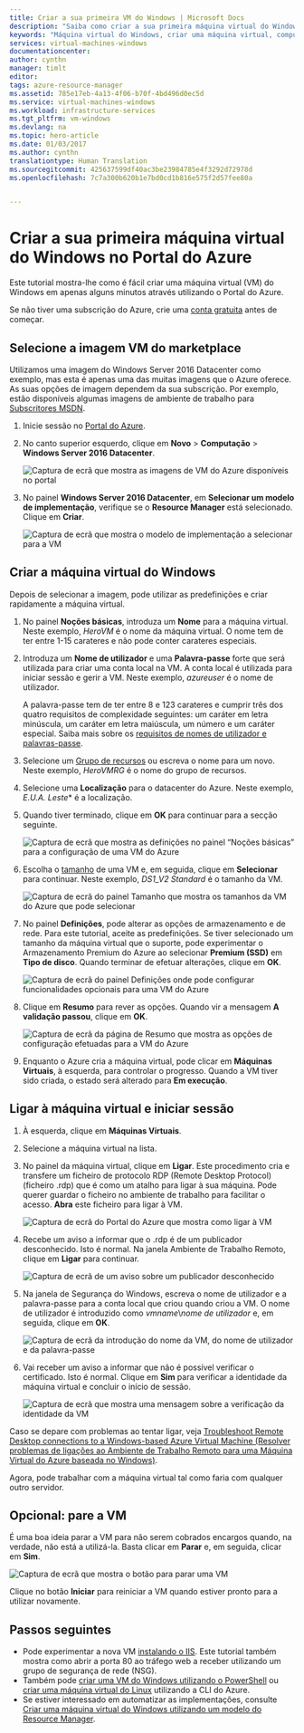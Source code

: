 ```yaml
---
title: Criar a sua primeira VM do Windows | Microsoft Docs
description: "Saiba como criar a sua primeira máquina virtual do Windows utilizando o Portal do Azure."
keywords: "Máquina virtual do Windows, criar uma máquina virtual, computador virtual, configurar uma máquina virtual"
services: virtual-machines-windows
documentationcenter: 
author: cynthn
manager: timlt
editor: 
tags: azure-resource-manager
ms.assetid: 785e17eb-4a13-4f06-b70f-4bd496d0ec5d
ms.service: virtual-machines-windows
ms.workload: infrastructure-services
ms.tgt_pltfrm: vm-windows
ms.devlang: na
ms.topic: hero-article
ms.date: 01/03/2017
ms.author: cynthn
translationtype: Human Translation
ms.sourcegitcommit: 425637599df40ac3be23984785e4f3292d72978d
ms.openlocfilehash: 7c7a300b620b1e7bd0cd1b816e575f2d57fee80a


---
```

# <a name="create-your-first-windows-virtual-machine-in-the-azure-portal"></a>Criar a sua primeira máquina virtual do Windows no Portal do Azure
Este tutorial mostra-lhe como é fácil criar uma máquina virtual (VM) do Windows em apenas alguns minutos através utilizando o Portal do Azure.  

Se não tiver uma subscrição do Azure, crie uma [conta gratuita](https://azure.microsoft.com/free/) antes de começar.

## <a name="choose-the-vm-image-from-the-marketplace"></a>Selecione a imagem VM do marketplace
Utilizamos uma imagem do Windows Server 2016 Datacenter como exemplo, mas esta é apenas uma das muitas imagens que o Azure oferece. As suas opções de imagem dependem da sua subscrição. Por exemplo, estão disponíveis algumas imagens de ambiente de trabalho para [Subscritores MSDN](https://azure.microsoft.com/pricing/member-offers/msdn-benefits-details/?WT.mc_id=A261C142F).

1. Inicie sessão no [Portal do Azure](https://portal.azure.com).
2. No canto superior esquerdo, clique em **Novo** > **Computação** > **Windows Server 2016 Datacenter**.
   
    ![Captura de ecrã que mostra as imagens de VM do Azure disponíveis no portal](./media/virtual-machines-windows-hero-tutorial/marketplace-new.png)
3. No painel **Windows Server 2016 Datacenter**, em **Selecionar um modelo de implementação**, verifique se o **Resource Manager** está selecionado. Clique em **Criar**.
   
    ![Captura de ecrã que mostra o modelo de implementação a selecionar para a VM](./media/virtual-machines-windows-hero-tutorial/deployment-model.png)

## <a name="create-the-windows-virtual-machine"></a>Criar a máquina virtual do Windows
Depois de selecionar a imagem, pode utilizar as predefinições e criar rapidamente a máquina virtual.

1. No painel **Noções básicas**, introduza um **Nome** para a máquina virtual. Neste exemplo, *HeroVM* é o nome da máquina virtual. O nome tem de ter entre 1-15 carateres e não pode conter carateres especiais.
2. Introduza um **Nome de utilizador** e uma **Palavra-passe** forte que será utilizada para criar uma conta local na VM. A conta local é utilizada para iniciar sessão e gerir a VM. Neste exemplo, *azureuser* é o nome de utilizador.
   
    A palavra-passe tem de ter entre 8 e 123 carateres e cumprir três dos quatro requisitos de complexidade seguintes: um caráter em letra minúscula, um caráter em letra maiúscula, um número e um caráter especial. Saiba mais sobre os [requisitos de nomes de utilizador e palavras-passe](virtual-machines-windows-faq.md#what-are-the-username-requirements-when-creating-a-vm).

3. Selecione um [Grupo de recursos](../azure-resource-manager/resource-group-overview.md#resource-groups) ou escreva o nome para um novo. Neste exemplo, *HeroVMRG* é o nome do grupo de recursos.

4. Selecione uma **Localização** para o datacenter do Azure. Neste exemplo, *E.U.A. Leste** é a localização. 

4. Quando tiver terminado, clique em **OK** para continuar para a secção seguinte. 
   
    ![Captura de ecrã que mostra as definições no painel “Noções básicas” para a configuração de uma VM do Azure](./media/virtual-machines-windows-hero-tutorial/basics-blade.png)
5. Escolha o [tamanho](virtual-machines-windows-sizes.md?toc=%2fazure%2fvirtual-machines%2fwindows%2ftoc.json) de uma VM e, em seguida, clique em **Selecionar** para continuar. Neste exemplo, *DS1_V2 Standard* é o tamanho da VM.
   
    ![Captura de ecrã do painel Tamanho que mostra os tamanhos da VM do Azure que pode selecionar](./media/virtual-machines-windows-hero-tutorial/size-blade.png)
6. No painel **Definições**, pode alterar as opções de armazenamento e de rede. Para este tutorial, aceite as predefinições. Se tiver selecionado um tamanho da máquina virtual que o suporte, pode experimentar o Armazenamento Premium do Azure ao selecionar **Premium (SSD)** em **Tipo de disco**. Quando terminar de efetuar alterações, clique em **OK**.
   
    ![Captura de ecrã do painel Definições onde pode configurar funcionalidades opcionais para uma VM do Azure](./media/virtual-machines-windows-hero-tutorial/settings-blade.png)
7. Clique em **Resumo** para rever as opções. Quando vir a mensagem **A validação passou**, clique em **OK**.
   
    ![Captura de ecrã da página de Resumo que mostra as opções de configuração efetuadas para a VM do Azure](./media/virtual-machines-windows-hero-tutorial/summary-blade.png)
8. Enquanto o Azure cria a máquina virtual, pode clicar em **Máquinas Virtuais**, à esquerda, para controlar o progresso. Quando a VM tiver sido criada, o estado será alterado para **Em execução**.

## <a name="connect-to-the-virtual-machine-and-sign-on"></a>Ligar à máquina virtual e iniciar sessão
1. À esquerda, clique em **Máquinas Virtuais**.
2. Selecione a máquina virtual na lista.
3. No painel da máquina virtual, clique em **Ligar**. Este procedimento cria e transfere um ficheiro de protocolo RDP (Remote Desktop Protocol) (ficheiro .rdp) que é como um atalho para ligar à sua máquina. Pode querer guardar o ficheiro no ambiente de trabalho para facilitar o acesso. **Abra** este ficheiro para ligar à VM.
   
    ![Captura de ecrã do Portal do Azure que mostra como ligar à VM](./media/virtual-machines-windows-hero-tutorial/connect.png)
4. Recebe um aviso a informar que o .rdp é de um publicador desconhecido. Isto é normal. Na janela Ambiente de Trabalho Remoto, clique em **Ligar** para continuar.
   
    ![Captura de ecrã de um aviso sobre um publicador desconhecido](./media/virtual-machines-windows-hero-tutorial/rdp-warn.png)
5. Na janela de Segurança do Windows, escreva o nome de utilizador e a palavra-passe para a conta local que criou quando criou a VM. O nome de utilizador é introduzido como *vmname*&#92;*nome de utilizador* e, em seguida, clique em **OK**.
   
    ![Captura de ecrã da introdução do nome da VM, do nome de utilizador e da palavra-passe](./media/virtual-machines-windows-hero-tutorial/credentials.png)
6. Vai receber um aviso a informar que não é possível verificar o certificado. Isto é normal. Clique em **Sim** para verificar a identidade da máquina virtual e concluir o início de sessão.
   
   ![Captura de ecrã que mostra uma mensagem sobre a verificação da identidade da VM](./media/virtual-machines-windows-hero-tutorial/cert-warning.png)

Caso se depare com problemas ao tentar ligar, veja [Troubleshoot Remote Desktop connections to a Windows-based Azure Virtual Machine (Resolver problemas de ligações ao Ambiente de Trabalho Remoto para uma Máquina Virtual do Azure baseada no Windows)](virtual-machines-windows-troubleshoot-rdp-connection.md?toc=%2fazure%2fvirtual-machines%2fwindows%2ftoc.json).

Agora, pode trabalhar com a máquina virtual tal como faria com qualquer outro servidor.

## <a name="optional-stop-the-vm"></a>Opcional: pare a VM
É uma boa ideia parar a VM para não serem cobrados encargos quando, na verdade, não está a utilizá-la. Basta clicar em **Parar** e, em seguida, clicar em **Sim**.

![Captura de ecrã que mostra o botão para parar uma VM](./media/virtual-machines-windows-hero-tutorial/stop-vm.png)

Clique no botão **Iniciar** para reiniciar a VM quando estiver pronto para a utilizar novamente.

## <a name="next-steps"></a>Passos seguintes
* Pode experimentar a nova VM [instalando o IIS](virtual-machines-windows-hero-role.md?toc=%2fazure%2fvirtual-machines%2fwindows%2ftoc.json). Este tutorial também mostra como abrir a porta 80 ao tráfego web a receber utilizando um grupo de segurança de rede (NSG). 
* Também pode [criar uma VM do Windows utilizando o PowerShell](virtual-machines-windows-ps-create.md?toc=%2fazure%2fvirtual-machines%2fwindows%2ftoc.json) ou [criar uma máquina virtual do Linux](virtual-machines-linux-quick-create-cli.md?toc=%2fazure%2fvirtual-machines%2flinux%2ftoc.json) utilizando a CLI do Azure.
* Se estiver interessado em automatizar as implementações, consulte [Criar uma máquina virtual do Windows utilizando um modelo do Resource Manager](virtual-machines-windows-ps-template.md?toc=%2fazure%2fvirtual-machines%2fwindows%2ftoc.json).




<!--HONumber=Jan17_HO2-->


